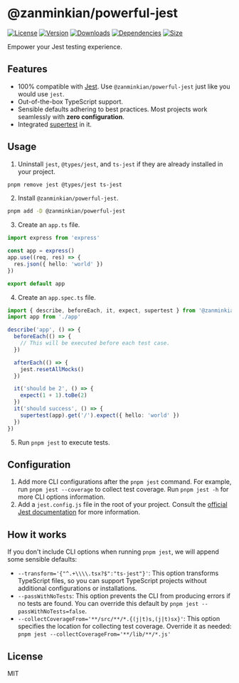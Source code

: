 # @zanminkian/powerful-jest

[![License](https://img.shields.io/npm/l/@zanminkian/powerful-jest.svg)](https://github.com/zanminkian/powerful-jest/blob/main/LICENSE)
[![Version](https://img.shields.io/npm/v/@zanminkian/powerful-jest.svg)](https://www.npmjs.com/package/@zanminkian/powerful-jest)
[![Downloads](https://img.shields.io/npm/dm/@zanminkian/powerful-jest.svg)](https://www.npmjs.com/package/@zanminkian/powerful-jest)
[![Dependencies](https://img.shields.io/librariesio/release/npm/@zanminkian/powerful-jest)](https://www.npmjs.com/package/@zanminkian/powerful-jest)
[![Size](https://packagephobia.com/badge?p=@zanminkian/powerful-jest)](https://packagephobia.com/result?p=@zanminkian/powerful-jest)

Empower your Jest testing experience.

## Features

- 100% compatible with [Jest](https://jestjs.io/). Use `@zanminkian/powerful-jest` just like you would use `jest`.
- Out-of-the-box TypeScript support.
- Sensible defaults adhering to best practices. Most projects work seamlessly with **zero configuration**.
- Integrated [supertest](https://www.npmjs.com/package/supertest) in it.

## Usage

1. Uninstall `jest`, `@types/jest`, and `ts-jest` if they are already installed in your project.

```sh
pnpm remove jest @types/jest ts-jest
```

2. Install `@zanminkian/powerful-jest`.
```sh
pnpm add -D @zanminkian/powerful-jest
```

3. Create an `app.ts` file.

```typescript
import express from 'express'

const app = express()
app.use((req, res) => {
  res.json({ hello: 'world' })
})

export default app
```

4. Create an `app.spec.ts` file.

```typescript
import { describe, beforeEach, it, expect, supertest } from '@zanminkian/powerful-jest'
import app from './app'

describe('app', () => {
  beforeEach(() => {
    // This will be executed before each test case.
  })

  afterEach(() => {
    jest.resetAllMocks()
  })

  it('should be 2', () => {
    expect(1 + 1).toBe(2)
  })
  it('should success', () => {
    supertest(app).get('/').expect({ hello: 'world' })
  })
})
```

5. Run `pnpm jest` to execute tests.

## Configuration

1. Add more CLI configurations after the `pnpm jest` command. For example, run `pnpm jest --coverage` to collect test coverage. Run `pnpm jest -h` for more CLI options information.
2. Add a `jest.config.js` file in the root of your project. Consult the [official Jest documentation](https://jestjs.io/docs/configuration) for more information.

## How it works

If you don't include CLI options when running `pnpm jest`, we will append some sensible defaults:
- `--transform='{"^.+\\\\.tsx?$":"ts-jest"}'`: This option transforms TypeScript files, so you can support TypeScript projects without additional configurations or installations.
- `--passWithNoTests`: This option prevents the CLI from producing errors if no tests are found. You can override this default by `pnpm jest --passWithNoTests=false`.
- `--collectCoverageFrom='**/src/**/*.{(j|t)s,(j|t)sx}'`: This option specifies the location for collecting test coverage. Override it as needed: `pnpm jest --collectCoverageFrom='**/lib/**/*.js'`

## License

MIT
